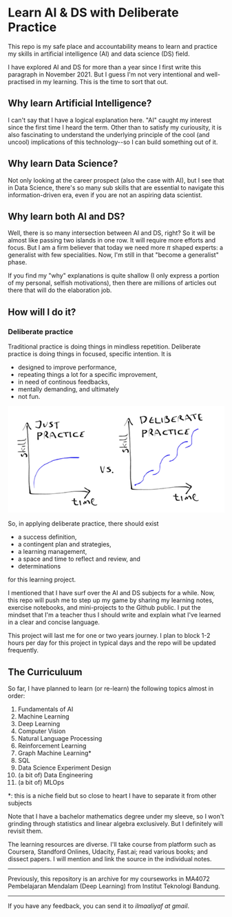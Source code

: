 # Learn AI & DS with Deliberate Practice

This repo is my safe place and accountability means to learn and practice my skills in artificial intelligence (AI) and data science (DS) field.

I have explored AI and DS for more than a year since I first write this paragraph in November 2021. But I guess I'm not very intentional and well-practised in my learning. This is the time to sort that out.

## Why learn Artificial Intelligence?
I can't say that I have a logical explanation here. "AI" caught my interest since the first time I heard the term. Other than to satisfy my curiousity, it is also fascinating to understand the underlying principle of the cool (and uncool) implications of this technology--so I can build something out of it.

## Why learn Data Science?
Not only looking at the career prospect (also the case with AI), but I see that in Data Science, there's so many sub skills that are essential to navigate this information-driven era, even if you are not an aspiring data scientist.

## Why learn both AI and DS?
Well, there is so many intersection between AI and DS, right? So it will be almost like passing two islands in one row. It will require more efforts and focus. But I am a firm believer that today we need more $\pi$ shaped experts: a generalist with few specialities. Now, I'm still in that "become a generalist" phase.

If you find my "why" explanations is quite shallow (I only express a portion of my personal, selfish motivations), then there are millions of articles out there that will do the elaboration job. 

## How will I do it?

### Deliberate practice

Traditional practice is doing things in mindless repetition. Deliberate practice is doing things in focused, specific intention. It is
- designed to improve performance,
- repeating things a lot for a specific improvement,
- in need of continous feedbacks,
- mentally demanding, and ultimately
- not fun.

![Deliberate Practice comparison to Just Practice - From Billy Taylor’s KataCon6 Presentation](deliberate-practice-comparison-chart.png)

So, in applying deliberate practice, there should exist
- a success definition,
- a contingent plan and strategies,
- a learning management,
- a space and time to reflect and review, and
- determinations

for this learning project.

I mentioned that I have surf over the AI and DS subjects for a while. Now, this repo will push me to step up my game by sharing my learning notes, exercise notebooks, and mini-projects to the Github public. I put the mindset that I'm a teacher thus I should write and explain what I've learned in a clear and concise language.

This project will last me for one or two years journey. I plan to block 1-2 hours per day for this project in typical days and the repo will be updated frequently.

## The Curriculuum

So far, I have planned to learn (or re-learn) the following topics almost in order:
1. Fundamentals of AI
3. Machine Learning
4. Deep Learning
5. Computer Vision
6. Natural Language Processing
7. Reinforcement Learning
8. Graph Machine Learning*
9. SQL
10. Data Science Experiment Design
11. (a bit of) Data Engineering
12. (a bit of) MLOps
 
*: this is a niche field but so close to heart I have to separate it from other subjects

Note that I have a bachelor mathematics degree under my sleeve, so I won't grinding through statistics and linear algebra exclusively. But I definitely will revisit them.

The learning resources are diverse. I'll take course from platform such as Coursera, Standford Onlines, Udacity, Fast.ai; read various books; and dissect papers. I will mention and link the source in the individual notes.

---

Previously, this repository is an archive for my courseworks in MA4072 Pembelajaran Mendalam (Deep Learning) from Institut Teknologi Bandung.

---

If you have any feedback, you can send it to *ilmaaliyaf at gmail*.